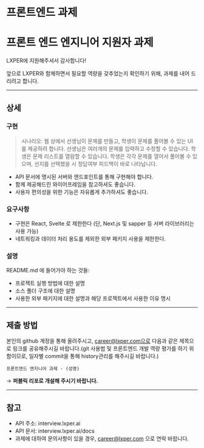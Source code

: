 # 프론트엔드 과제

# 프론트 엔드 엔지니어 지원자 과제

LXPER에 지원해주셔서 감사합니다!

앞으로 LXPER와 함께하면서 필요할 역량을 갖추었는지 확인하기 위해, 과제를 내어 드리려고 합니다.

---

## 상세

### 구현

> 시나리오: 웹 상에서 선생님이 문제를 만들고, 학생이 문제를 풀어볼 수 있는 UI를 제공하려 합니다. 선생님은 여러개의 문제를 입력하고 수정할 수 있습니다. 학생은 문제 리스트를 열람할 수 있습니다. 학생은 각각 문제를 열어서 풀어볼 수 있으며, 선지를 선택했을 시 정답여부 피드백이 바로 나타납니다.

- API 문서에 명시된 서버와 엔드포인트를 통해 구현해야 합니다.
- 함께 제공해드린 와이어프레임을 참고하셔도 좋습니다.
- 사용자 편의성을 위한 기능은 자유롭게 추가하셔도 좋습니다.

### 요구사항

- 구현은 React, Svelte 로 제한한다 (단, Next.js 및 sapper 등 서버 라이브러리는 사용 가능)
- 네트워킹과 데이터 처리 용도를 제외한 외부 패키지 사용을 제한한다.

### 설명

README.md 에 들어가야 하는 것들:

- 프로젝트 실행 방법에 대한 설명
- 소스 폴더 구조에 대한 설명
- 사용한 외부 패키지에 대한 설명과 해당 프로젝트에서 사용한 이유 명시

---

## 제출 방법

본인의 github 계정을 통해 올려주시고, career@lxper.com으로 다음과 같은 제목으로 링크를 공유해주시길 바랍니다.(git 사용법 및 프론트엔드 개발 역량 평가를 하기 위함이므로, 일자별 commit을 통해 history관리를 해주시길 바랍니다.)

```
프론트엔드 엔지니어 과제 - (성명)
```

 → **퍼블릭 리포로 개설해 주시기 바랍니다.** 

---

## 참고

- API 주소: interview.lxper.ai
- API 문서: interview.lxper.ai/docs
- 과제에 대하여 문의사항이 있을 경우, career@lxper.com 으로 연락 바랍니다.